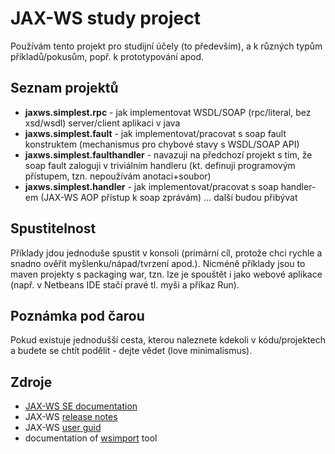 # JAX-WS study project
Používám tento projekt pro studijní účely (to především), a k různých typům příkladů/pokusům, popř. k prototypování apod.

## Seznam projektů
* **jaxws.simplest.rpc** - jak implementovat WSDL/SOAP (rpc/literal, bez xsd/wsdl) server/client aplikaci v java
* **jaxws.simplest.fault** - jak implementovat/pracovat s soap fault konstruktem (mechanismus pro chybové stavy s WSDL/SOAP API)
* **jaxws.simplest.faulthandler** - navazuji na předchozí projekt s tím, že soap fault zaloguji v triviálním handleru (kt. definuji programovým přístupem, tzn. nepoužívám anotaci+soubor)
* **jaxws.simplest.handler** - jak implementovat/pracovat s soap handler-em (JAX-WS AOP přístup k soap zprávám)
... další budou přibývat

## Spustitelnost
Příklady jdou jednoduše spustit v konsoli (primární cíl, protože chci rychle a snadno ověřit myšlenku/nápad/tvrzení apod.). Nicméně příklady jsou to maven projekty s packaging war, tzn. lze je spouštět i jako webové aplikace (např. v Netbeans IDE stačí pravé tl. myši a příkaz Run).

## Poznámka pod čarou
Pokud existuje jednodušší cesta, kterou naleznete kdekoli v kódu/projektech a budete se chtít podělit - dejte vědet (love minimalismus).

## Zdroje
* [JAX-WS SE documentation](https://docs.oracle.com/javase/7/docs/technotes/guides/xml/jax-ws/index.html)
* JAX-WS [release notes](https://javaee.github.io/metro-jax-ws/doc/user-guide/ch02.html)
* JAX-WS [user guid](https://javaee.github.io/metro-jax-ws/doc/user-guide/ch03.html)
* documentation of [wsimport](https://docs.oracle.com/javase/7/docs/technotes/tools/share/wsimport.html) tool
